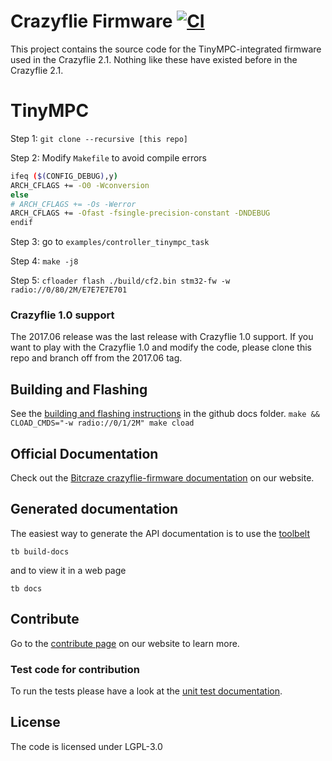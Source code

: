 # Crazyflie Firmware  [![CI](https://github.com/bitcraze/crazyflie-firmware/workflows/CI/badge.svg)](https://github.com/bitcraze/crazyflie-firmware/actions?query=workflow%3ACI)

This project contains the source code for the TinyMPC-integrated firmware used in the Crazyflie 2.1. Nothing like these have existed before in the Crazyflie 2.1.

# TinyMPC

Step 1: `git clone --recursive [this repo]`

Step 2: Modify `Makefile` to avoid compile errors

```BASH
ifeq ($(CONFIG_DEBUG),y)
ARCH_CFLAGS	+= -O0 -Wconversion
else
# ARCH_CFLAGS += -Os -Werror
ARCH_CFLAGS += -Ofast -fsingle-precision-constant -DNDEBUG 
endif
```

Step 3: go to `examples/controller_tinympc_task`

Step 4: `make -j8`

Step 5: `cfloader flash ./build/cf2.bin stm32-fw -w radio://0/80/2M/E7E7E7E701`

### Crazyflie 1.0 support

The 2017.06 release was the last release with Crazyflie 1.0 support. If you want
to play with the Crazyflie 1.0 and modify the code, please clone this repo and
branch off from the 2017.06 tag.

## Building and Flashing
See the [building and flashing instructions](https://github.com/bitcraze/crazyflie-firmware/blob/master/docs/building-and-flashing/build.md) in the github docs folder.
`make && CLOAD_CMDS="-w radio://0/1/2M" make cload`

## Official Documentation

Check out the [Bitcraze crazyflie-firmware documentation](https://www.bitcraze.io/documentation/repository/crazyflie-firmware/master/) on our website.

## Generated documentation

The easiest way to generate the API documentation is to use the [toolbelt](https://github.com/bitcraze/toolbelt)

```tb build-docs```

and to view it in a web page

```tb docs```

## Contribute
Go to the [contribute page](https://www.bitcraze.io/contribute/) on our website to learn more.

### Test code for contribution

To run the tests please have a look at the [unit test documentation](https://www.bitcraze.io/documentation/repository/crazyflie-firmware/master/development/unit_testing/).

## License

The code is licensed under LGPL-3.0

